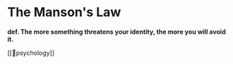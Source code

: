 # The Manson's Law

**def. The more something threatens your identity, the more you will avoid it.**


[[🧠psychology]]